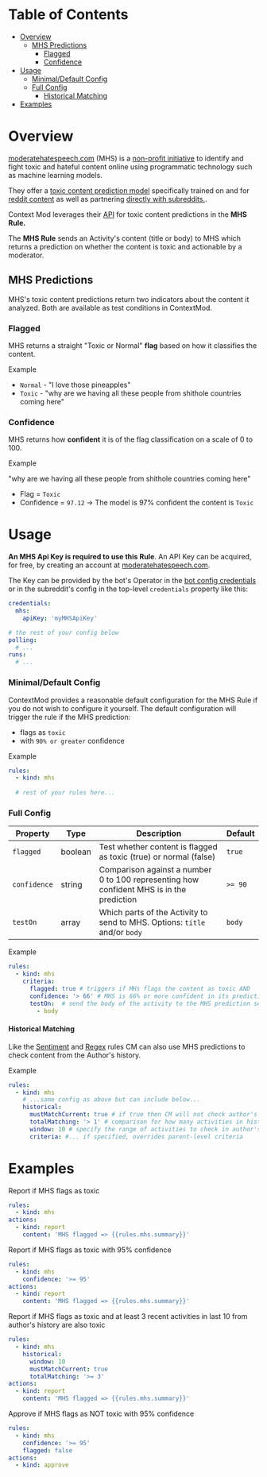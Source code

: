 # Table of Contents

* [Overview](#overview)
  * [MHS Predictions](#mhs-predictions)
    * [Flagged](#flagged)
    * [Confidence](#confidence)
* [Usage](#usage)
    * [Minimal/Default Config](#minimaldefault-config)
    * [Full Config](#full-config)
      * [Historical Matching](#historical-matching)
* [Examples](#examples)

# Overview

[moderatehatespeech.com](https://moderatehatespeech.com/) (MHS) is a [non-profit initiative](https://moderatehatespeech.com/about/) to identify and fight toxic and hateful content online using programmatic technology such as machine learning models.

They offer a [toxic content prediction model](https://moderatehatespeech.com/framework/)   specifically trained on and for [reddit content](https://www.reddit.com/r/redditdev/comments/xdscbo/updated_bot_backed_by_moderationoriented_ml_for/) as well as partnering [directly with subreddits.](https://moderatehatespeech.com/research/subreddit-program/).

Context Mod leverages their [API](https://moderatehatespeech.com/docs/) for toxic content predictions in the **MHS Rule.**

The **MHS Rule** sends an Activity's content (title or body) to MHS which returns a prediction on whether the content is toxic and actionable by a moderator.

## MHS Predictions

MHS's toxic content predictions return two indicators about the content it analyzed. Both are available as test conditions in ContextMod.

### Flagged

MHS returns a straight "Toxic or Normal" **flag** based on how it classifies the content.

Example

* `Normal` - "I love those pineapples"
* `Toxic` - "why are we having all these people from shithole countries coming here"

### Confidence

MHS returns how **confident** it is of the flag classification on a scale of 0 to 100.

Example

"why are we having all these people from shithole countries coming here"

* Flag = `Toxic`
* Confidence = `97.12` -> The model is 97% confident the content is `Toxic`

# Usage

**An MHS Api Key is required to use this Rule**. An API Key can be acquired, for free, by creating an account at [moderatehatespeech.com](https://moderatehatespeech.com).

The Key can be provided by the bot's Operator in the [bot config credentials](https://json-schema.app/view/%23/%23%2Fdefinitions%2FBotInstanceJsonConfig/%23%2Fdefinitions%2FBotCredentialsJsonConfig?url=https%3A%2F%2Fraw.githubusercontent.com%2FFoxxMD%2Fcontext-mod%2Fedge%2Fsrc%2FSchema%2FOperatorConfig.json) or in the subreddit's config in the top-level `credentials` property like this:

```yaml
credentials:
  mhs:
    apiKey: 'myMHSApiKey'

# the rest of your config below
polling:
  # ...
runs:
  # ...
```

### Minimal/Default Config

ContextMod provides a reasonable default configuration for the MHS Rule if you do not wish to configure it yourself. The default configuration will trigger the rule if the MHS prediction:

* flags as `toxic`
* with `90% or greater` confidence

Example

```yaml
rules:
  - kind: mhs
    
  # rest of your rules here...
```

### Full Config


|   Property   |  Type   |                                        Description                                        | Default |
|--------------|---------|-------------------------------------------------------------------------------------------|---------|
| `flagged`    | boolean | Test whether content is flagged as toxic (true) or normal (false)                         | `true`  |
| `confidence` | string  | Comparison against a number 0 to 100 representing  how confident MHS is in the prediction | `>= 90` |
| `testOn`     | array   | Which parts of the Activity to send to MHS. Options: `title` and/or `body`                | `body`  |

Example

```yaml
rules:
  - kind: mhs
    criteria:
      flagged: true # triggers if MHs flags the content as toxic AND
      confidence: '> 66' # MHS is 66% or more confident in its prediction
      testOn:  # send the body of the activity to the MHS prediction service
        - body
```

#### Historical Matching

Like the [Sentiment](/docs/subreddit/components/sentiment#historical) and [Regex](/docs/subreddit/components/regex#historical) rules CM can also use MHS predictions to check content from the Author's history.

Example

```yaml
rules:
  - kind: mhs
    # ...same config as above but can include below...
    historical:
      mustMatchCurrent: true # if true then CM will not check author's history unless current Activity matches MHS prediction criteria
      totalMatching: '> 1' # comparison for how many activities in history must match to trigger the rule
      window: 10 # specify the range of activities to check in author's history
      criteria: #... if specified, overrides parent-level criteria
```

# Examples

Report if MHS flags as toxic

```yaml
rules:
  - kind: mhs
actions:
  - kind: report
    content: 'MHS flagged => {{rules.mhs.summary}}'
```

Report if MHS flags as toxic with 95% confidence

```yaml
rules:
  - kind: mhs
    confidence: '>= 95'
actions:
  - kind: report
    content: 'MHS flagged => {{rules.mhs.summary}}'
```

Report if MHS flags as toxic and at least 3 recent activities in last 10 from author's history are also toxic

```yaml
rules:
  - kind: mhs
    historical:
      window: 10
      mustMatchCurrent: true
      totalMatching: '>= 3'
actions:
  - kind: report
    content: 'MHS flagged => {{rules.mhs.summary}}'
```

Approve if MHS flags as NOT toxic with 95% confidence

```yaml
rules:
  - kind: mhs
    confidence: '>= 95'
    flagged: false
actions:
  - kind: approve
```
